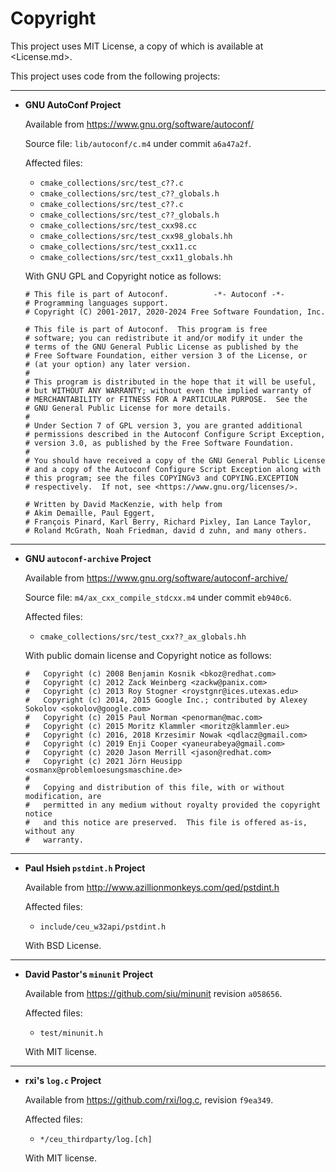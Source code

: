 # Copyright

This project uses MIT License, a copy of which is available at <License.md>.

This project uses code from the following projects:

---

- **GNU AutoConf Project**

  Available from <https://www.gnu.org/software/autoconf/>

  Source file: `lib/autoconf/c.m4` under commit `a6a47a2f`.

  Affected files:

  - `cmake_collections/src/test_c??.c`
  - `cmake_collections/src/test_c??_globals.h`
  - `cmake_collections/src/test_c??.c`
  - `cmake_collections/src/test_c??_globals.h`
  - `cmake_collections/src/test_cxx98.cc`
  - `cmake_collections/src/test_cxx98_globals.hh`
  - `cmake_collections/src/test_cxx11.cc`
  - `cmake_collections/src/test_cxx11_globals.hh`

  With GNU GPL and Copyright notice as follows:

  ```text
  # This file is part of Autoconf.			-*- Autoconf -*-
  # Programming languages support.
  # Copyright (C) 2001-2017, 2020-2024 Free Software Foundation, Inc.

  # This file is part of Autoconf.  This program is free
  # software; you can redistribute it and/or modify it under the
  # terms of the GNU General Public License as published by the
  # Free Software Foundation, either version 3 of the License, or
  # (at your option) any later version.
  #
  # This program is distributed in the hope that it will be useful,
  # but WITHOUT ANY WARRANTY; without even the implied warranty of
  # MERCHANTABILITY or FITNESS FOR A PARTICULAR PURPOSE.  See the
  # GNU General Public License for more details.
  #
  # Under Section 7 of GPL version 3, you are granted additional
  # permissions described in the Autoconf Configure Script Exception,
  # version 3.0, as published by the Free Software Foundation.
  #
  # You should have received a copy of the GNU General Public License
  # and a copy of the Autoconf Configure Script Exception along with
  # this program; see the files COPYINGv3 and COPYING.EXCEPTION
  # respectively.  If not, see <https://www.gnu.org/licenses/>.

  # Written by David MacKenzie, with help from
  # Akim Demaille, Paul Eggert,
  # François Pinard, Karl Berry, Richard Pixley, Ian Lance Taylor,
  # Roland McGrath, Noah Friedman, david d zuhn, and many others.
  ```

---

- **GNU `autoconf-archive` Project**

  Available from <https://www.gnu.org/software/autoconf-archive/>
  
  Source file: `m4/ax_cxx_compile_stdcxx.m4` under commit `eb940c6`.
  
  Affected files:

  - `cmake_collections/src/test_cxx??_ax_globals.hh`

  With public domain license and Copyright notice as follows:

  ```text
  #   Copyright (c) 2008 Benjamin Kosnik <bkoz@redhat.com>
  #   Copyright (c) 2012 Zack Weinberg <zackw@panix.com>
  #   Copyright (c) 2013 Roy Stogner <roystgnr@ices.utexas.edu>
  #   Copyright (c) 2014, 2015 Google Inc.; contributed by Alexey Sokolov <sokolov@google.com>
  #   Copyright (c) 2015 Paul Norman <penorman@mac.com>
  #   Copyright (c) 2015 Moritz Klammler <moritz@klammler.eu>
  #   Copyright (c) 2016, 2018 Krzesimir Nowak <qdlacz@gmail.com>
  #   Copyright (c) 2019 Enji Cooper <yaneurabeya@gmail.com>
  #   Copyright (c) 2020 Jason Merrill <jason@redhat.com>
  #   Copyright (c) 2021 Jörn Heusipp <osmanx@problemloesungsmaschine.de>
  #
  #   Copying and distribution of this file, with or without modification, are
  #   permitted in any medium without royalty provided the copyright notice
  #   and this notice are preserved.  This file is offered as-is, without any
  #   warranty.
  ```

---

- **Paul Hsieh `pstdint.h` Project**

  Available from <http://www.azillionmonkeys.com/qed/pstdint.h>

  Affected files:

  - `include/ceu_w32api/pstdint.h`

  With BSD License.

---

- **David Pastor's `minunit` Project**

  Available from <https://github.com/siu/minunit> revision `a058656`.

  Affected files:

  - `test/minunit.h`

  With MIT license.

---

- **rxi's `log.c` Project**

  Available from <https://github.com/rxi/log.c>, revision `f9ea349`.

  Affected files:

  - `*/ceu_thirdparty/log.[ch]`

  With MIT license.
